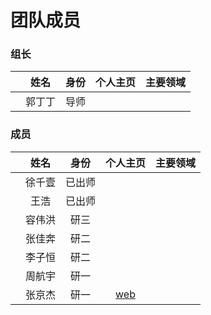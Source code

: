 # 团队成员

### 组长
||姓名|身份|个人主页|主要领域|
|:---:|:---:|:---:|:---:|:---:|
| |郭丁丁|导师| | |

### 成员

||姓名|身份|个人主页|主要领域|
|:---:|:---:|:---:|:---:|:---:|
|   |徐千壹|已出师|  | |
|   |王浩|已出师|  | |
|   |容伟洪|研三|  | |
|   |张佳奔|研二|  | |
|   |李子恒|研二|  | |
|   |周航宇|研一|  | |
|   |张京杰|研一|[web](https://tgoe-1.github.io/-/)| |
